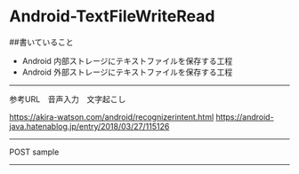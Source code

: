 # Android-TextFileWriteRead

##書いていること
- Android 内部ストレージにテキストファイルを保存する工程
- Android 外部ストレージにテキストファイルを保存する工程


---

参考URL　音声入力　文字起こし

https://akira-watson.com/android/recognizerintent.html
https://android-java.hatenablog.jp/entry/2018/03/27/115126

---
POST
sample

---

